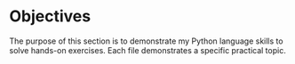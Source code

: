 # Objectives
The purpose of this section is to demonstrate my Python language skills to solve hands-on exercises. Each file demonstrates a specific practical topic.